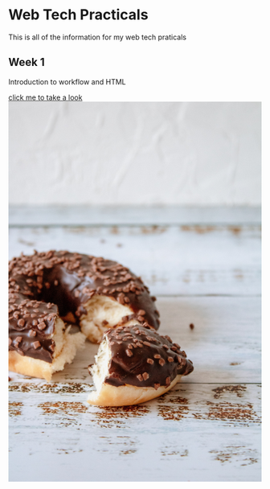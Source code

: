 # Web Tech Practicals

This is all of the information for my web tech praticals

## Week 1

Introduction to workflow and HTML

[click me to take a look](week_1/index.html)
![code header image](assets/header.jpg)
